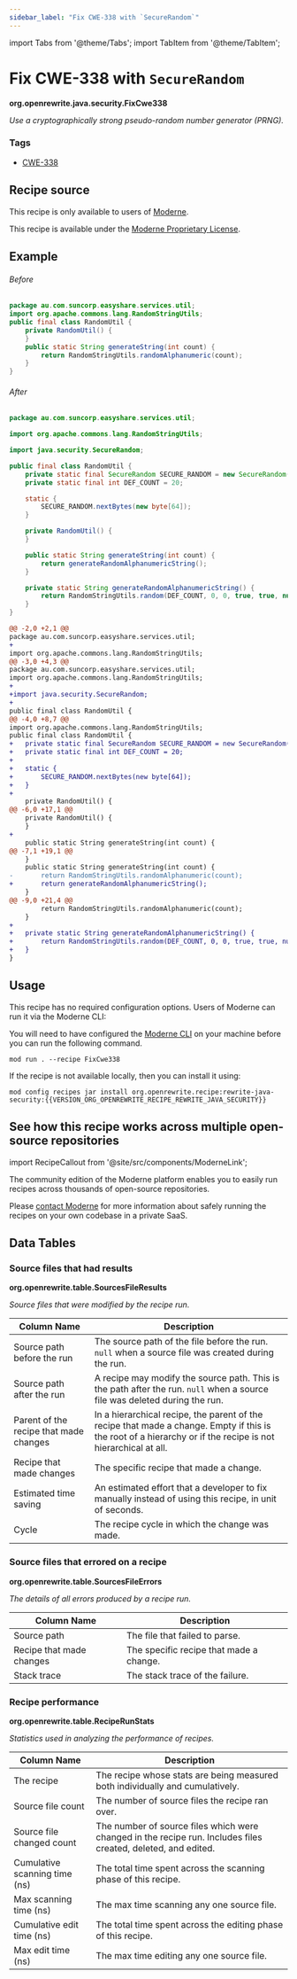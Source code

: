 ```yaml
---
sidebar_label: "Fix CWE-338 with `SecureRandom`"
---
```


import Tabs from '@theme/Tabs';
import TabItem from '@theme/TabItem';

# Fix CWE-338 with `SecureRandom`

**org.openrewrite.java.security.FixCwe338**

_Use a cryptographically strong pseudo-random number generator (PRNG)._

### Tags

* [CWE-338](/reference/recipes-by-tag#cwe)

## Recipe source

This recipe is only available to users of [Moderne](https://docs.moderne.io/).


This recipe is available under the [Moderne Proprietary License](https://docs.moderne.io/licensing/overview).

## Example


<Tabs groupId="beforeAfter">
<TabItem value="java" label="java">


###### Before
```java
package au.com.suncorp.easyshare.services.util;
import org.apache.commons.lang.RandomStringUtils;
public final class RandomUtil {
    private RandomUtil() {
    }
    public static String generateString(int count) {
        return RandomStringUtils.randomAlphanumeric(count);
    }
}
```

###### After
```java
package au.com.suncorp.easyshare.services.util;

import org.apache.commons.lang.RandomStringUtils;

import java.security.SecureRandom;

public final class RandomUtil {
    private static final SecureRandom SECURE_RANDOM = new SecureRandom();
    private static final int DEF_COUNT = 20;

    static {
        SECURE_RANDOM.nextBytes(new byte[64]);
    }

    private RandomUtil() {
    }

    public static String generateString(int count) {
        return generateRandomAlphanumericString();
    }

    private static String generateRandomAlphanumericString() {
        return RandomStringUtils.random(DEF_COUNT, 0, 0, true, true, null, SECURE_RANDOM);
    }
}
```

</TabItem>
<TabItem value="diff" label="Diff" >

```diff
@@ -2,0 +2,1 @@
package au.com.suncorp.easyshare.services.util;
+
import org.apache.commons.lang.RandomStringUtils;
@@ -3,0 +4,3 @@
package au.com.suncorp.easyshare.services.util;
import org.apache.commons.lang.RandomStringUtils;
+
+import java.security.SecureRandom;
+
public final class RandomUtil {
@@ -4,0 +8,7 @@
import org.apache.commons.lang.RandomStringUtils;
public final class RandomUtil {
+   private static final SecureRandom SECURE_RANDOM = new SecureRandom();
+   private static final int DEF_COUNT = 20;
+
+   static {
+       SECURE_RANDOM.nextBytes(new byte[64]);
+   }
+
    private RandomUtil() {
@@ -6,0 +17,1 @@
    private RandomUtil() {
    }
+
    public static String generateString(int count) {
@@ -7,1 +19,1 @@
    }
    public static String generateString(int count) {
-       return RandomStringUtils.randomAlphanumeric(count);
+       return generateRandomAlphanumericString();
    }
@@ -9,0 +21,4 @@
        return RandomStringUtils.randomAlphanumeric(count);
    }
+
+   private static String generateRandomAlphanumericString() {
+       return RandomStringUtils.random(DEF_COUNT, 0, 0, true, true, null, SECURE_RANDOM);
+   }
}
```
</TabItem>
</Tabs>


## Usage

This recipe has no required configuration options. Users of Moderne can run it via the Moderne CLI:
<Tabs groupId="projectType">


<TabItem value="moderne-cli" label="Moderne CLI">

You will need to have configured the [Moderne CLI](https://docs.moderne.io/user-documentation/moderne-cli/getting-started/cli-intro) on your machine before you can run the following command.

```shell title="shell"
mod run . --recipe FixCwe338
```

If the recipe is not available locally, then you can install it using:
```shell
mod config recipes jar install org.openrewrite.recipe:rewrite-java-security:{{VERSION_ORG_OPENREWRITE_RECIPE_REWRITE_JAVA_SECURITY}}
```
</TabItem>
</Tabs>

## See how this recipe works across multiple open-source repositories

import RecipeCallout from '@site/src/components/ModerneLink';

<RecipeCallout link="https://app.moderne.io/recipes/org.openrewrite.java.security.FixCwe338" />

The community edition of the Moderne platform enables you to easily run recipes across thousands of open-source repositories.

Please [contact Moderne](https://moderne.io/product) for more information about safely running the recipes on your own codebase in a private SaaS.
## Data Tables

<Tabs groupId="data-tables">
<TabItem value="org.openrewrite.table.SourcesFileResults" label="SourcesFileResults">

### Source files that had results
**org.openrewrite.table.SourcesFileResults**

_Source files that were modified by the recipe run._

| Column Name | Description |
| ----------- | ----------- |
| Source path before the run | The source path of the file before the run. `null` when a source file was created during the run. |
| Source path after the run | A recipe may modify the source path. This is the path after the run. `null` when a source file was deleted during the run. |
| Parent of the recipe that made changes | In a hierarchical recipe, the parent of the recipe that made a change. Empty if this is the root of a hierarchy or if the recipe is not hierarchical at all. |
| Recipe that made changes | The specific recipe that made a change. |
| Estimated time saving | An estimated effort that a developer to fix manually instead of using this recipe, in unit of seconds. |
| Cycle | The recipe cycle in which the change was made. |

</TabItem>

<TabItem value="org.openrewrite.table.SourcesFileErrors" label="SourcesFileErrors">

### Source files that errored on a recipe
**org.openrewrite.table.SourcesFileErrors**

_The details of all errors produced by a recipe run._

| Column Name | Description |
| ----------- | ----------- |
| Source path | The file that failed to parse. |
| Recipe that made changes | The specific recipe that made a change. |
| Stack trace | The stack trace of the failure. |

</TabItem>

<TabItem value="org.openrewrite.table.RecipeRunStats" label="RecipeRunStats">

### Recipe performance
**org.openrewrite.table.RecipeRunStats**

_Statistics used in analyzing the performance of recipes._

| Column Name | Description |
| ----------- | ----------- |
| The recipe | The recipe whose stats are being measured both individually and cumulatively. |
| Source file count | The number of source files the recipe ran over. |
| Source file changed count | The number of source files which were changed in the recipe run. Includes files created, deleted, and edited. |
| Cumulative scanning time (ns) | The total time spent across the scanning phase of this recipe. |
| Max scanning time (ns) | The max time scanning any one source file. |
| Cumulative edit time (ns) | The total time spent across the editing phase of this recipe. |
| Max edit time (ns) | The max time editing any one source file. |

</TabItem>

</Tabs>
